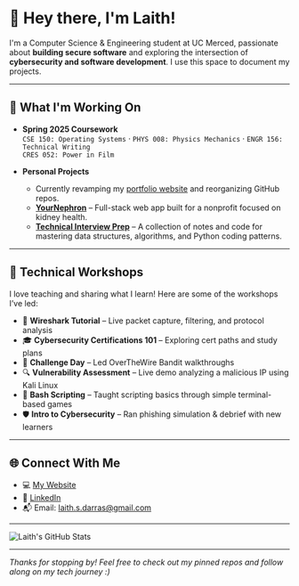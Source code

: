 # 👋 Hey there, I'm Laith!

I'm a Computer Science & Engineering student at UC Merced, passionate about **building secure software** and exploring the intersection 
of **cybersecurity and software development**. I use this space to document my projects.

---

## 🚀 What I'm Working On

- **Spring 2025 Coursework**  
  `CSE 150: Operating Systems` · `PHYS 008: Physics Mechanics` · `ENGR 156: Technical Writing`  
  `CRES 052: Power in Film`

- **Personal Projects**  
    - Currently revamping my [portfolio website](https://laithdarras.github.io) and reorganizing GitHub repos.
    - [**YourNephron**](https://github.com/laithdarras/YourNephron) – Full-stack web app built for a nonprofit focused on kidney health.
    - [**Technical Interview Prep**](https://github.com/laithdarras/technical_interview_prep/) – A collection of notes and code for mastering data structures, algorithms, and Python coding patterns.  

---

## 🧠 Technical Workshops

I love teaching and sharing what I learn! Here are some of the workshops I’ve led:

- 🧪 **Wireshark Tutorial** – Live packet capture, filtering, and protocol analysis  
- 🎓 **Cybersecurity Certifications 101** – Exploring cert paths and study plans  
- 🧨 **Challenge Day** – Led OverTheWire Bandit walkthroughs  
- 🔍 **Vulnerability Assessment** – Live demo analyzing a malicious IP using Kali Linux  
- 🐚 **Bash Scripting** – Taught scripting basics through simple terminal-based games  
- 🛡️ **Intro to Cybersecurity** – Ran phishing simulation & debrief with new learners

---

## 🌐 Connect With Me

- 💻 [My Website](https://laithdarras.github.io/)  
- 🔗 [LinkedIn](https://linkedin.com/in/laith-darras/)  
- 📬 Email: [laith.s.darras@gmail.com](mailto:laith.s.darras@gmail.com)

---

![Laith's GitHub Stats](https://github-readme-stats.vercel.app/api?username=laithdarras&show_icons=true&theme=dark&count_private=true)

---

_Thanks for stopping by! Feel free to check out my pinned repos and follow along on my tech journey :)_
